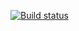 [![Build status](https://ci.appveyor.com/api/projects/status/wpw3b7207or1y2jg/branch/main?svg=true)](https://ci.appveyor.com/project/DmitryAbo/patterns-rest/branch/main)